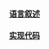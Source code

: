 

#### [语言叙述](https://blog.csdn.net/weixin_42034217/article/details/84679679)
#### [实现代码](https://blog.csdn.net/vaemusicsky/article/details/81676352)


